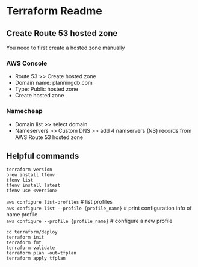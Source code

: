 # Terraform Readme

## Create Route 53 hosted zone

You need to first create a hosted zone manually  

### AWS Console

- Route 53 >> Create hosted zone
- Domain name: planningdb.com
- Type: Public hosted zone
- Create hosted zone

### Namecheap

- Domain list >> select domain
- Nameservers >> Custom DNS >> add 4 namservers (NS) records from AWS Route 53 hosted zone

## Helpful commands

`terraform version`  
`brew install tfenv`  
`tfenv list`  
`tfenv install latest`  
`tfenv use <version>`

`aws configure list-profiles` # list profiles  
`aws configure list --profile {profile_name}` # print configuration info of name profile  
`aws configure --profile {profile_name}` # configure a new profile  

`cd terraform/deploy`  
`terraform init`  
`terraform fmt`  
`terraform validate`  
`terraform plan -out=tfplan`  
`terraform apply tfplan`

